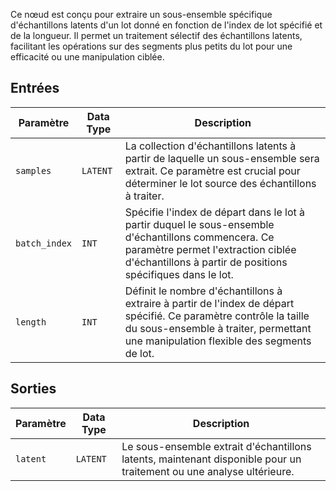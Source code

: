 
Ce nœud est conçu pour extraire un sous-ensemble spécifique d'échantillons latents d'un lot donné en fonction de l'index de lot spécifié et de la longueur. Il permet un traitement sélectif des échantillons latents, facilitant les opérations sur des segments plus petits du lot pour une efficacité ou une manipulation ciblée.

## Entrées

| Paramètre     | Data Type | Description |
|---------------|-------------|-------------|
| `samples`     | `LATENT`    | La collection d'échantillons latents à partir de laquelle un sous-ensemble sera extrait. Ce paramètre est crucial pour déterminer le lot source des échantillons à traiter. |
| `batch_index` | `INT`       | Spécifie l'index de départ dans le lot à partir duquel le sous-ensemble d'échantillons commencera. Ce paramètre permet l'extraction ciblée d'échantillons à partir de positions spécifiques dans le lot. |
| `length`      | `INT`       | Définit le nombre d'échantillons à extraire à partir de l'index de départ spécifié. Ce paramètre contrôle la taille du sous-ensemble à traiter, permettant une manipulation flexible des segments de lot. |

## Sorties

| Paramètre | Data Type | Description |
|-----------|-------------|-------------|
| `latent`  | `LATENT`    | Le sous-ensemble extrait d'échantillons latents, maintenant disponible pour un traitement ou une analyse ultérieure. |
